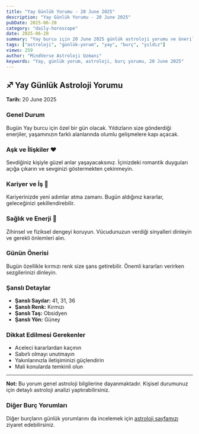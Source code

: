```yaml
---
title: "Yay Günlük Yorumu - 20 June 2025"
description: "Yay Günlük Yorumu - 20 June 2025"
pubDate: 2025-06-20
category: "daily-horoscope"
date: 2025-06-20
summary: "Yay burcu için 20 June 2025 günlük astroloji yorumu ve önerileri."
tags: ["astroloji", "günlük-yorum", "yay", "burç", "yıldız"]
views: 259
author: "MindVerse Astroloji Uzmanı"
keywords: "Yay, günlük yorum, astroloji, burç yorumu, 20 June 2025"
---
```


## ♐ Yay Günlük Astroloji Yorumu

**Tarih:** 20 June 2025

### Genel Durum

Bugün Yay burcu için özel bir gün olacak. Yıldızların size gönderdiği enerjiler, yaşamınızın farklı alanlarında olumlu gelişmelere kapı açacak.

### Aşk ve İlişkiler ❤️

Sevdiğiniz kişiyle güzel anlar yaşayacaksınız. İçinizdeki romantik duyguları açığa çıkarın ve sevginizi göstermekten çekinmeyin.

### Kariyer ve İş 💼

Kariyerinizde yeni adımlar atma zamanı. Bugün aldığınız kararlar, geleceğinizi şekillendirebilir.

### Sağlık ve Enerji 🌟

Zihinsel ve fiziksel dengeyi koruyun. Vücudunuzun verdiği sinyalleri dinleyin ve gerekli önlemleri alın.

### Günün Önerisi

Bugün özellikle kırmızı renk size şans getirebilir. Önemli kararları verirken sezgilerinizi dinleyin.

### Şanslı Detaylar

- **Şanslı Sayılar:** 41, 31, 36
- **Şanslı Renk:** Kırmızı
- **Şanslı Taş:** Obsidyen
- **Şanslı Yön:** Güney

### Dikkat Edilmesi Gerekenler

- Aceleci kararlardan kaçının
- Sabırlı olmayı unutmayın
- Yakınlarınızla iletişiminizi güçlendirin
- Mali konularda temkinli olun

---

**Not:** Bu yorum genel astroloji bilgilerine dayanmaktadır. Kişisel durumunuz için detaylı astroloji analizi yaptırabilirsiniz.

### Diğer Burç Yorumları

Diğer burçların günlük yorumlarını da incelemek için [astroloji sayfamızı](/astrology) ziyaret edebilirsiniz.

